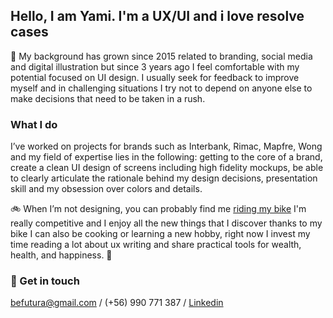 ##  Hello, I am Yami. I'm a UX/UI and i love resolve cases
🎨  My background has grown since 2015 related to branding, social media and digital illustration but since 3 years ago I feel comfortable with my potential focused on UI design. I usually seek for feedback to improve myself and in challenging situations I try not to depend on anyone else to make decisions that need to be taken in a rush. 

### What I do
I’ve worked on projects for brands such as Interbank, Rimac, Mapfre, Wong and my field of expertise lies in the following: getting to the core of a brand, create a clean UI design of screens including high fidelity mockups, be able to clearly articulate the rationale behind my design decisions, presentation skill and my obsession over colors and details. 

🚲 When I’m not designing, you can probably find me [riding my bike](https://www.strava.com/athletes/26036812) I'm really competitive and I enjoy all the new things that I discover thanks to my bike I can also be cooking or learning a new hobby, right now I invest my time reading a lot about ux writing and share practical tools for wealth, health, and happiness. 🎈

### 🌟 Get in touch
[befutura@gmail.com](mailto:barushev@gmail.com)
/ (+56) 990 771 387 / [Linkedin](https://www.linkedin.com/in/befutura/) 
